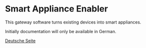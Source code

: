 # Smart Appliance Enabler
This gateway software turns existing devices into smart appliances.

Initially documentation will only be available in German.

[Deutsche Seite](README_DE.md)
